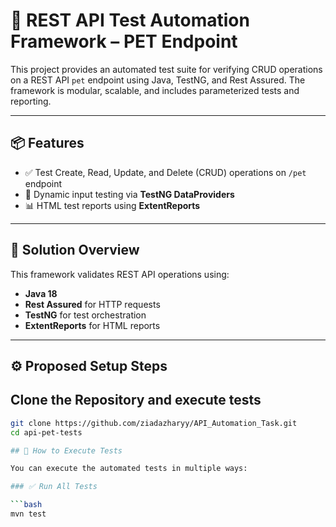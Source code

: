# 🧪 REST API Test Automation Framework – PET Endpoint

This project provides an automated test suite for verifying CRUD operations on a REST API `pet` endpoint using Java, TestNG, and Rest Assured. The framework is modular, scalable, and includes parameterized tests and reporting.

---

## 📦 Features

- ✅ Test Create, Read, Update, and Delete (CRUD) operations on `/pet` endpoint
- 🔁 Dynamic input testing via **TestNG DataProviders**
- 📊 HTML test reports using **ExtentReports**

---

## 📘 Solution Overview

This framework validates REST API operations using:

- **Java 18**
- **Rest Assured** for HTTP requests
- **TestNG** for test orchestration
- **ExtentReports** for HTML reports

---

## ⚙️ Proposed Setup Steps

## Clone the Repository and execute tests

```bash
git clone https://github.com/ziadazharyy/API_Automation_Task.git
cd api-pet-tests

## 🚀 How to Execute Tests

You can execute the automated tests in multiple ways:

### ✅ Run All Tests

```bash
mvn test
